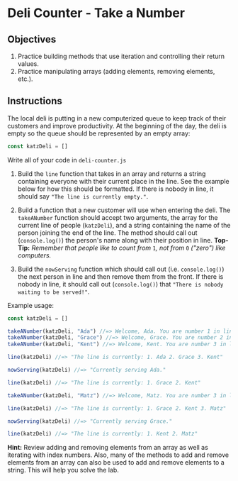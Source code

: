 # Deli Counter - Take a Number

## Objectives
1. Practice building methods that use iteration and controlling their return values.
2. Practice manipulating arrays (adding elements, removing elements, etc.).

## Instructions

The local deli is putting in a new computerized queue to keep track of their customers and improve productivity. At the beginning of the day, the deli is empty so the queue should be represented by an empty array:

```javascript
const katzDeli = []
```

Write all of your code in `deli-counter.js`


1. Build the `line` function that takes in an array and returns a string containing everyone with their current place in the line. See the example below for how this should be formatted. If there is nobody in line, it should say `"The line is currently empty."`.

2. Build a function that a new customer will use when entering the deli. The `takeANumber` function should accept two arguments, the array for the current line of people (`katzDeli`), and a string containing the name of the person joining the end of the line. The method should call out (`console.log()`) the person's name along with their position in line. **Top-Tip:** *Remember that people like to count from* `1`*, not from* `0` *("zero") like computers.*

3. Build the `nowServing` function which should call out (i.e. `console.log()`) the next person in line and then remove them from the front. If there is nobody in line, it should call out (`console.log()`) that `"There is nobody waiting to be served!"`.


Example usage:

  ```js
  const katzDeli = []

  takeANumber(katzDeli, "Ada") //=> Welcome, Ada. You are number 1 in line.
  takeANumber(katzDeli, "Grace") //=> Welcome, Grace. You are number 2 in line.
  takeANumber(katzDeli, "Kent") //=> Welcome, Kent. You are number 3 in line.

  line(katzDeli) //=> "The line is currently: 1. Ada 2. Grace 3. Kent"

  nowServing(katzDeli) //=> "Currently serving Ada."

  line(katzDeli) //=> "The line is currently: 1. Grace 2. Kent"

  takeANumber(katzDeli, "Matz") //=> Welcome, Matz. You are number 3 in line.

  line(katzDeli) //=> "The line is currently: 1. Grace 2. Kent 3. Matz"

  nowServing(katzDeli) //=> "Currently serving Grace."

  line(katzDeli) //=> "The line is currently: 1. Kent 2. Matz"
  ```
  **Hint:** Review adding and removing elements from an array as well as iterating with index numbers. Also, many of the methods to add and remove elements from an array can also be used to add and remove elements to a string. This will help you solve the lab.



